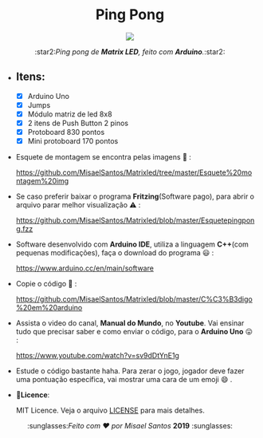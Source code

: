 <h1 align = "center"> Ping Pong </h1>

<p align = "center">
  <img src = "https://misaelsantos.github.io/assets/img/pingpong.gif">
</p>

<p align = "center">
  :star2:<i>Ping pong de <strong>Matrix LED</strong>, feito com <strong>Arduino</strong>.</i>:star2:
</p>

* <h2> Itens: </h2>

  - [x] Arduino Uno
  - [x] Jumps
  - [x] Módulo matriz de led 8x8
  - [x] 2 itens de Push Button 2 pinos
  - [x] Protoboard 830 pontos 
  - [x] Mini protoboard 170 pontos
  
* Esquete de montagem se encontra pelas imagens :sunrise_over_mountains: :

    https://github.com/MisaelSantos/Matrixled/tree/master/Esquete%20montagem%20img
  
 * Se caso preferir baixar o programa **Fritzing**(Software pago), para abrir o arquivo parar melhor visualização :warning: :
  
    https://github.com/MisaelSantos/Matrixled/blob/master/Esquetepingpong.fzz
 * Software desenvolvido com <strong>Arduino IDE</strong>, utiliza a linguagem <strong>C++</strong>(com pequenas modificações), faça o download do programa :smiley: :

    https://www.arduino.cc/en/main/software

* Copie o código :facepunch: :

    https://github.com/MisaelSantos/Matrixled/blob/master/C%C3%B3digo%20em%20arduino
  
* Assista o video do canal, **Manual do Mundo**, no **Youtube**. Vai ensinar tudo que precisar saber e como enviar o código, para o **Arduino Uno** :stuck_out_tongue: : 
  
    https://www.youtube.com/watch?v=sv9dDtYnE1g

    
 * Estude o código bastante haha. Para zerar o jogo, jogador deve fazer uma pontuação específica, vai mostrar uma cara de um emoji  :smile: .
 
  * :memo:**Licence**:
  
    MIT Licence. Veja o arquivo [LICENSE](https://github.com/MisaelSantos/Matrixled/blob/master/LICENSE) para mais detalhes.


<p align = "center">
  :sunglasses:<i>Feito com ♥ por Misael Santos</i> <strong>2019</strong> :sunglasses: 
</p>
